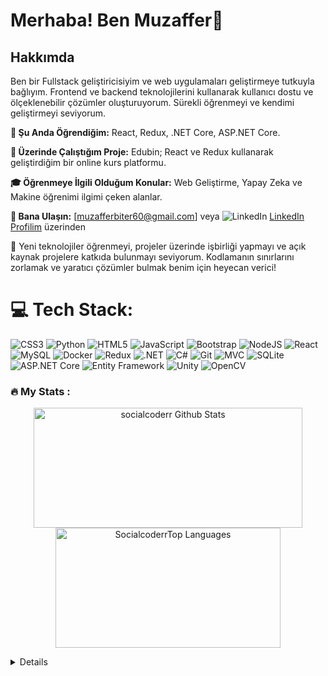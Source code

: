 # Merhaba! Ben Muzaffer👋 
## Hakkımda

Ben bir Fullstack geliştiricisiyim ve web uygulamaları geliştirmeye tutkuyla bağlıyım. Frontend ve backend teknolojilerini kullanarak kullanıcı dostu ve ölçeklenebilir çözümler oluşturuyorum. Sürekli öğrenmeyi ve kendimi geliştirmeyi seviyorum.


**🌱 Şu Anda Öğrendiğim:** React, Redux, .NET Core, ASP.NET Core.

**💼 Üzerinde Çalıştığım Proje:** Edubin; React ve Redux kullanarak geliştirdiğim bir online kurs platformu.

**🎓 Öğrenmeye İlgili Olduğum Konular:** Web Geliştirme, Yapay Zeka ve Makine öğrenimi ilgimi çeken alanlar.

**💬 Bana Ulaşın:** [muzafferbiter60@gmail.com] veya ![LinkedIn](https://img.shields.io/badge/LinkedIn-0077B5?style=for-the-badge&logo=linkedin&logoColor=white) [LinkedIn Profilim](https://www.linkedin.com/in/muzafferbiter1) üzerinden

🚀 Yeni teknolojiler öğrenmeyi, projeler üzerinde işbirliği yapmayı ve açık kaynak projelere katkıda bulunmayı seviyorum. Kodlamanın sınırlarını zorlamak ve yaratıcı çözümler bulmak benim için heyecan verici!





# 💻 Tech Stack:
![CSS3](https://img.shields.io/badge/css3-%231572B6.svg?style=for-the-badge&logo=css3&logoColor=white) ![Python](https://img.shields.io/badge/python-3670A0?style=for-the-badge&logo=python&logoColor=ffdd54) ![HTML5](https://img.shields.io/badge/html5-%23E34F26.svg?style=for-the-badge&logo=html5&logoColor=white) ![JavaScript](https://img.shields.io/badge/javascript-%23323330.svg?style=for-the-badge&logo=javascript&logoColor=%23F7DF1E) ![Bootstrap](https://img.shields.io/badge/bootstrap-%23563D7C.svg?style=for-the-badge&logo=bootstrap&logoColor=white) ![NodeJS](https://img.shields.io/badge/node.js-6DA55F?style=for-the-badge&logo=node.js&logoColor=white) ![React](https://img.shields.io/badge/react-%2320232a.svg?style=for-the-badge&logo=react&logoColor=%2361DAFB) ![MySQL](https://img.shields.io/badge/mysql-%2300f.svg?style=for-the-badge&logo=mysql&logoColor=white) ![Docker](https://img.shields.io/badge/docker-%230db7ed.svg?style=for-the-badge&logo=docker&logoColor=white) ![Redux](https://img.shields.io/badge/redux-%23593d88.svg?style=for-the-badge&logo=redux&logoColor=white) ![.NET](https://img.shields.io/badge/.NET-512BD4?style=for-the-badge&logo=dotnet&logoColor=white) ![C#](https://img.shields.io/badge/C%23-239120?style=for-the-badge&logo=c-sharp&logoColor=white) ![Git](https://img.shields.io/badge/Git-F05032?style=for-the-badge&logo=git&logoColor=white) ![MVC](https://img.shields.io/badge/MVC-5A67D8?style=for-the-badge&logo=dotnet&logoColor=white) ![SQLite](https://img.shields.io/badge/SQLite-003B57?style=for-the-badge&logo=sqlite&logoColor=white) ![ASP.NET Core](https://img.shields.io/badge/ASP.NET_Core-512BD4?style=for-the-badge&logo=dotnet&logoColor=white) ![Entity Framework](https://img.shields.io/badge/Entity_Framework-0A5C45?style=for-the-badge&logo=dotnet&logoColor=white) ![Unity](https://img.shields.io/badge/Unity-000000?style=for-the-badge&logo=unity&logoColor=white) ![OpenCV](https://img.shields.io/badge/OpenCV-5C3EE8?style=for-the-badge&logo=opencv&logoColor=white)




### :fire: My Stats :
<p align="center">
  <a href="#"><img alt="socialcoderr Github Stats" src="https://denvercoder1-github-readme-stats.vercel.app/api/?username=socialcoderr&show_icons=true&count_private=true&theme=dark&hide_border=true&bg_color=151515&title_color=f2f2f2&icon_color=79fe96" height="192px" width="430px"></a>
  <a href="#"><img alt="SocialcoderrTop Languages" src="https://github-readme-stats.vercel.app/api/top-langs/?username=socialcoderr&langs_count=8&count_private=true&layout=compact&theme=dark&hide_border=true&hide=Jupyter%20notebook,less&bg_color=151515&title_color=f2f2f2&icon_color=79fe96" height="192px" width="360px"></a><br>
<!--   <b>Note:</b> <i>Top languages is only a metric of the languages my public code consists of and doesn't reflect experience or skill level.</i> -->
</p>
<details>	
  




